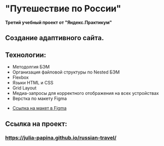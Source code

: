 # "Путешествие по России"
**Третий учебный проект от "Яндекс.Практикум"**
## Создание адаптивного сайта.



## Технологии:
- Методолгия БЭМ
- Организация файловой структуры по Nested БЭМ
- Flexbox
- Языки HTML и CSS
- Grid Layout
- Медиа-запросы для корректного отображения на всех устройствах
- Верстка по макету Figma

* [Ссылка на макет в Figma](https://www.figma.com/file/5S2WSbEFL6awjVWJ0NWL8Q/Sprint-3_-Russia-_-desktop-mobile?node-id=28503%3A0)

## Ссылка на проект:
### https://julia-papina.github.io/russian-travel/
